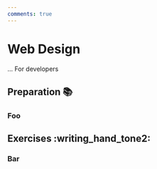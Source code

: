 ```yaml
---
comments: true
---
```


# Web Design

... For developers

## Preparation :books:

### Foo

## Exercises :writing_hand_tone2:

### Bar